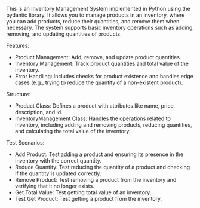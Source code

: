 This is an Inventory Management System implemented in Python using the pydantic library.
It allows you to manage products in an inventory, where you can add products, reduce their quantities, and remove them when necessary.
The system supports basic inventory operations such as adding, removing, and updating quantities of products. 

Features:
- Product Management: Add, remove, and update product quantities.
- Inventory Management: Track product quantities and total value of the inventory.
- Error Handling: Includes checks for product existence and handles edge cases (e.g., trying to reduce the quantity of a non-existent product).

Structure:
- Product Class: Defines a product with attributes like name, price, description, and id.
- InventoryManagement Class: Handles the operations related to inventory, including adding and removing products, reducing quantities, and calculating the total value of the inventory.

Test Scenarios:
- Add Product: Test adding a product and ensuring its presence in the inventory with the correct quantity.
- Reduce Quantity: Test reducing the quantity of a product and checking if the quantity is updated correctly.
- Remove Product: Test removing a product from the inventory and verifying that it no longer exists.
- Get Total Value: Test getting total value of an inventory.
- Test Get Product: Test getting a product from the inventory.
